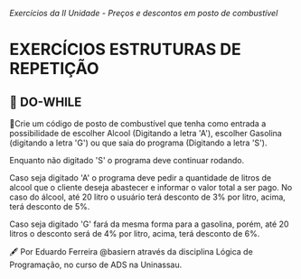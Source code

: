 _Exercícios da II Unidade - Preços e descontos em posto de combustível_

# EXERCÍCIOS ESTRUTURAS DE REPETIÇÃO

## 📝 DO-WHILE

🔸Crie um código de posto de combustível que tenha como entrada a possibilidade de escolher Alcool (Digitando a letra 'A'), escolher Gasolina (digitando a letra 'G') ou que saia do programa (Digitando a letra 'S').

Enquanto não digitado 'S' o programa deve continuar rodando.

Caso seja digitado 'A' o programa deve pedir a quantidade de litros de alcool que o cliente deseja abastecer e informar o valor total a ser pago. No caso do álcool, até 20 litro o usuário terá desconto de 3% por litro, acima, terá desconto de 5%.

Caso seja digitado 'G' fará da mesma forma para a gasolina, porém, até 20 litros o desconto será de 4% por litro, acima, terá desconto de 6%.

🖋 Por Eduardo Ferreira @basiern através da disciplina Lógica de Programação, no curso de ADS na Uninassau.

